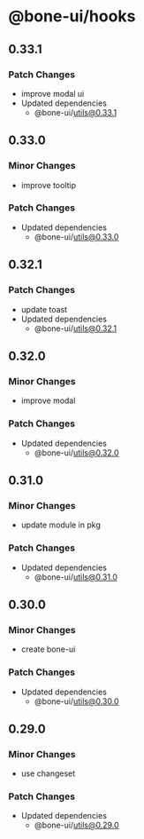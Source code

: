 # @bone-ui/hooks

## 0.33.1

### Patch Changes

- improve modal ui
- Updated dependencies
  - @bone-ui/utils@0.33.1

## 0.33.0

### Minor Changes

- improve tooltip

### Patch Changes

- Updated dependencies
  - @bone-ui/utils@0.33.0

## 0.32.1

### Patch Changes

- update toast
- Updated dependencies
  - @bone-ui/utils@0.32.1

## 0.32.0

### Minor Changes

- improve modal

### Patch Changes

- Updated dependencies
  - @bone-ui/utils@0.32.0

## 0.31.0

### Minor Changes

- update module in pkg

### Patch Changes

- Updated dependencies
  - @bone-ui/utils@0.31.0

## 0.30.0

### Minor Changes

- create bone-ui

### Patch Changes

- Updated dependencies
  - @bone-ui/utils@0.30.0

## 0.29.0

### Minor Changes

- use changeset

### Patch Changes

- Updated dependencies
  - @bone-ui/utils@0.29.0
